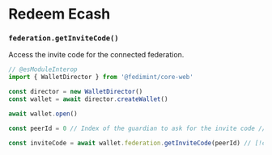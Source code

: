# Redeem Ecash

### `federation.getInviteCode()`

Access the invite code for the connected federation.

```ts twoslash
// @esModuleInterop
import { WalletDirector } from '@fedimint/core-web'

const director = new WalletDirector()
const wallet = await director.createWallet()

await wallet.open()

const peerId = 0 // Index of the guardian to ask for the invite code // [!code focus]

const inviteCode = await wallet.federation.getInviteCode(peerId) // [!code focus]
```
